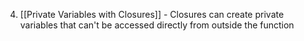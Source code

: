 4. [[Private Variables with Closures]] - Closures can create private variables that can't be accessed directly from outside the function